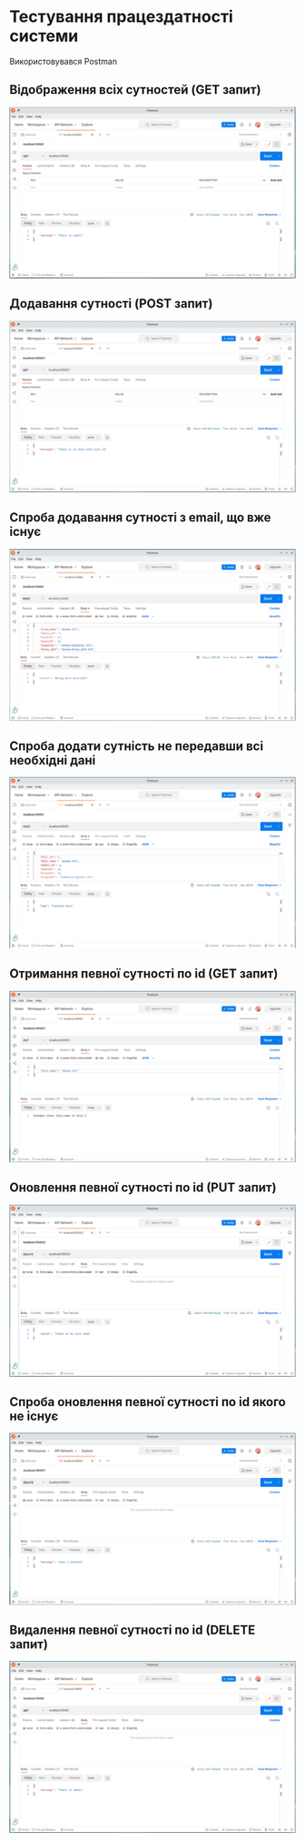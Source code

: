 # Тестування працездатності системи

Використовувався Postman 


## Відображення всіх сутностей (GET запит)

<p align="center">
  <img src="./pic1.png">
</p>


## Додавання сутності (POST запит)

<p align="center">
  <img src="./pic2.png">
</p>


## Спроба додавання сутності з email, що вже існує
<p align="center">
  <img src="./pic3.png">
</p>


## Cпроба додати сутність не передавши всі необхідні дані

<p align="center">
  <img src="./pic4.png">
</p>


## Отримання певної сутності по id (GET запит)

<p align="center">
  <img src="./pic5.png">
</p>


## Оновлення певної сутності по id (PUT запит)

<p align="center">
  <img src="./pic6.png">
</p>


## Спроба оновлення певної сутності по id якого не існує 

<p align="center">
  <img src="./pic7.png">
</p>


## Видалення певної сутності по id (DELETE запит)

<p align="center">
  <img src="./pic8.png">
</p>



